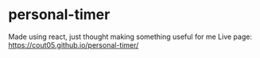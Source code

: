 # personal-timer
Made using react, just thought making something useful for me 
Live page: https://cout05.github.io/personal-timer/
